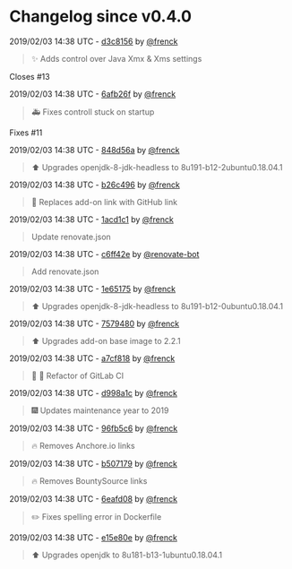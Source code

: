 # Changelog since v0.4.0

2019/02/03 14:38 UTC - [d3c8156](https://github.com/hassio-addons/addon-unifi/commit/d3c81560b86aec4e57dd99ae23df5296630c504a) by [@frenck](https://github.com/frenck)
> :sparkles: Adds control over Java Xmx & Xms settings

Closes #13 

2019/02/03 14:38 UTC - [6afb26f](https://github.com/hassio-addons/addon-unifi/commit/6afb26f5e7e46822bd1669857e1490cfd7d156ef) by [@frenck](https://github.com/frenck)
> :ambulance: Fixes controll stuck on startup

Fixes #11 

2019/02/03 14:38 UTC - [848d56a](https://github.com/hassio-addons/addon-unifi/commit/848d56a492f06119be51eefa1a6c1a9cd45be553) by [@frenck](https://github.com/frenck)
> :arrow_up: Upgrades openjdk-8-jdk-headless to 8u191-b12-2ubuntu0.18.04.1 

2019/02/03 14:38 UTC - [b26c496](https://github.com/hassio-addons/addon-unifi/commit/b26c496cb29be44a0de5f018656d308caa4e11d6) by [@frenck](https://github.com/frenck)
> :tractor: Replaces add-on link with GitHub link 

2019/02/03 14:38 UTC - [1acd1c1](https://github.com/hassio-addons/addon-unifi/commit/1acd1c140a3727a1c6eeaad98118ab6acdf6f6f0) by [@frenck](https://github.com/frenck)
> Update renovate.json 

2019/02/03 14:38 UTC - [c6ff42e](https://github.com/hassio-addons/addon-unifi/commit/c6ff42efd5289d79aae1707e38487e6932f589c4) by [@renovate-bot](https://github.com/renovate-bot)
> Add renovate.json 

2019/02/03 14:38 UTC - [1e65175](https://github.com/hassio-addons/addon-unifi/commit/1e65175d0fd21fd915efc25ecdb4d9e529ddcf23) by [@frenck](https://github.com/frenck)
> :arrow_up: Upgrades openjdk-8-jdk-headless to 8u191-b12-0ubuntu0.18.04.1 

2019/02/03 14:38 UTC - [7579480](https://github.com/hassio-addons/addon-unifi/commit/7579480fa072d9317dfbfb900050e842e5fb3ef1) by [@frenck](https://github.com/frenck)
> :arrow_up: Upgrades add-on base image to 2.2.1 

2019/02/03 14:38 UTC - [a7cf818](https://github.com/hassio-addons/addon-unifi/commit/a7cf8188b4954b4ec676ddef9ae15faf1e834b5c) by [@frenck](https://github.com/frenck)
> :tractor: :rocket: Refactor of GitLab CI 

2019/02/03 14:38 UTC - [d998a1c](https://github.com/hassio-addons/addon-unifi/commit/d998a1cbd7475f665800ebadcfab6070fc302dfa) by [@frenck](https://github.com/frenck)
> :fireworks: Updates maintenance year to 2019 

2019/02/03 14:38 UTC - [96fb5c6](https://github.com/hassio-addons/addon-unifi/commit/96fb5c6a078e04941ab7cbf47187e41600e35f00) by [@frenck](https://github.com/frenck)
> :fire: Removes Anchore.io links 

2019/02/03 14:38 UTC - [b507179](https://github.com/hassio-addons/addon-unifi/commit/b507179b171b3a4e59de12424654778ab76aaea8) by [@frenck](https://github.com/frenck)
> :fire: Removes BountySource links 

2019/02/03 14:38 UTC - [6eafd08](https://github.com/hassio-addons/addon-unifi/commit/6eafd084a93463a486197534a6250194e512245c) by [@frenck](https://github.com/frenck)
> :pencil2: Fixes spelling error in Dockerfile 

2019/02/03 14:38 UTC - [e15e80e](https://github.com/hassio-addons/addon-unifi/commit/e15e80e7eb4bb5bb5d40333f6b783df9447462c9) by [@frenck](https://github.com/frenck)
> :arrow_up: Upgrades openjdk to 8u181-b13-1ubuntu0.18.04.1 


